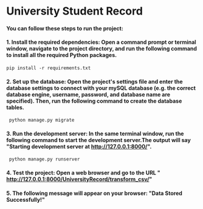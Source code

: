 # University Student Record

#### You can follow these steps to run the project:

#### 1. Install the required dependencies: Open a command prompt or terminal window, navigate to the project directory, and run the following command to install all the required Python packages.

``` pip install -r requirements.txt ```


#### 2. Set up the database: Open the project's settings file and enter the database settings to connect with your mySQL database (e.g. the correct database engine, username, password, and database name are specified). Then, run the following command to create the database tables.

```  python manage.py migrate ```


#### 3. Run the development server: In the same terminal window, run the following command to start the development server.The output will say "Starting development server at http://127.0.0.1:8000/".

``` python manage.py runserver```


#### 4. Test the project: Open a web browser and go to the URL " http://127.0.0.1:8000/UniversityRecord/transform_csv/"

#### 5. The following message will appear on your browser: "Data Stored Successfully!"
